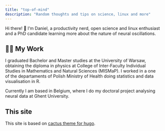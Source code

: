 ```yaml
---
title: "top-of-mind"
description: "Random thoughts and tips on science, linux and more"
---
```


Hi there! 👋 I’m Daniel, a productivity nerd, open science and linux enthusiast and a PhD candidate learning more about the nature of neural oscillations.

## 👨‍💻 My Work

I graduated Bachelor and Master studies at the University of Warsaw, obtaining the diploma in physics at College of Inter-Faculty Individual Studies in Mathematics and Natural Sciences (MISMaP). I worked in a one of the departaments of Polish Ministry of Health doing  statistics and data visualisation in R. 

Currently I am based in Belgium, where I do my doctoral project analysing neural data at Ghent University.

## This site

This site is based on  [cactus theme for hugo](https://github.com/monkeyWzr/hugo-theme-cactus).
